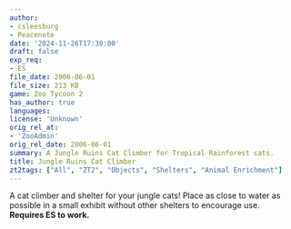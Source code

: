 ```yaml
---
author:
- csleesburg
- Peacenote
date: '2024-11-26T17:30:00'
draft: false
exp_req:
- ES
file_date: 2006-06-01
file_size: 213 KB
game: Zoo Tycoon 2
has_author: true
languages:
license: 'Unknown'
orig_rel_at:
- 'ZooAdmin'
orig_rel_date: 2006-06-01
summary: A Jungle Ruins Cat Climber for Tropical Rainforest cats.
title: Jungle Ruins Cat Climber
zt2tags: ["All", "ZT2", "Objects", "Shelters", "Animal Enrichment"]
---
```

A cat climber and shelter for your jungle cats! Place as close to water as possible in a small exhibit without other shelters to encourage use. **Requires ES to work.**
